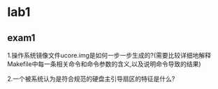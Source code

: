 # lab1

## exam1

1.操作系统镜像文件ucore.img是如何一步一步生成的?(需要比较详细地解释Makefile中每一条相关命令和命令参数的含义,以及说明命令导致的结果)

2.一个被系统认为是符合规范的硬盘主引导扇区的特征是什么?